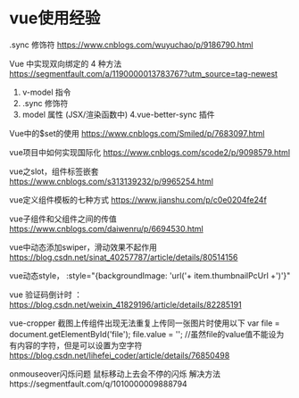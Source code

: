 # vue使用经验

.sync 修饰符
https://www.cnblogs.com/wuyuchao/p/9186790.html

Vue 中实现双向绑定的 4 种方法 https://segmentfault.com/a/1190000013783767?utm_source=tag-newest
1. v-model 指令
2. .sync 修饰符
3. model 属性 (JSX/渲染函数中)
4.vue-better-sync 插件

Vue中的$set的使用  https://www.cnblogs.com/Smiled/p/7683097.html

vue项目中如何实现国际化 https://www.cnblogs.com/scode2/p/9098579.html

vue之slot，组件标签嵌套 https://www.cnblogs.com/s313139232/p/9965254.html

vue定义组件模板的七种方式 https://www.jianshu.com/p/c0e0204fe24f

vue子组件和父组件之间的传值 https://www.cnblogs.com/daiwenru/p/6694530.html

vue中动态添加swiper，滑动效果不起作用 https://blog.csdn.net/sinat_40257787/article/details/80514156

vue动态style， :style="{backgroundImage: 'url('+ item.thumbnailPcUrl +')'}"

vue 验证码倒计时 ： https://blog.csdn.net/weixin_41829196/article/details/82285191

vue-cropper 截图上传组件出现无法重复上传同一张图片时使用以下
var file = document.getElementById('file');
file.value = ''; //虽然file的value值不能设为有内容的字符，但是可以设置为空字符
https://blog.csdn.net/lihefei_coder/article/details/76850498

onmouseover闪烁问题 鼠标移动上去会不停的闪烁 解决方法https://segmentfault.com/q/1010000009888794
